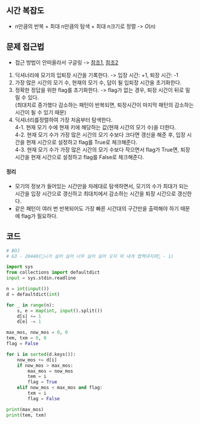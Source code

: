 ## 시간 복잡도
- n만큼의 반복 + 최대 n만큼의 탐색 + 최대 n크기로 정렬 -> $O(n)$

## 문제 접근법

- 접근 방법이 안떠올라서 구글링 -> [참조1](https://hi-guten-tag.tistory.com/354), [참조2](https://dalseoin.tistory.com/entry/%EB%B0%B1%EC%A4%8020440-%EB%8B%88%EA%B0%80-%EC%8B%AB%EC%96%B4-2)


1. 딕셔너리에 모기의 입퇴장 시간을 기록한다. -> 입장 시간: +1, 퇴장 시간: -1
2. 가장 많은 시간의 모기 수, 현재의 모기 수, 답이 될 입퇴장 시간을 초기화한다.
3. 정확한 정답을 위한 flag를 초기화한다. -> flag가 없는 경우, 퇴장 시간이 뒤로 밀릴 수 있다.   
(최대치로 증가했다 감소하는 패턴이 반복되면, 퇴장시간이 마지막 패턴의 감소하는 시간이 될 수 있기 때문)
4. 딕셔너리를정렬하여 가장 처음부터 탐색한다.  
    4-1. 현재 모기 수에 현재 키에 해당하는 값(현재 시간의 모기 수)을 더한다.  
    4-2. 현재 모기 수가 가장 많은 시간의 모기 수보다 크다면 갱신을 해준 후, 입장 시간을 현재 시간으로 설정하고 flag를 True로 체크해준다.  
    4-3. 현재 모기 수가 가장 많은 시간의 모기 수보다 작으면서 flag가 True면, 퇴장 시간을 현재 시간으로 설정하고 flag를 False로 체크해준다.

#### 정리
- 모기의 정보가 들어있는 시간만을 차례대로 탐색하면서, 모기의 수가 최대가 되는 시간을 입장 시간으로 갱신하고 최대치에서 감소하는 시간을 퇴장 시간으로 갱신한다.   
- 같은 패턴이 여러 번 반복되어도 가장 빠른 시간대의 구간만을 출력해야 하기 때문에 flag가 필요하다.


## 코드

```python
# BOJ
# G3 - 20440(🎵니가 싫어 싫어 너무 싫어 싫어 오지 마 내게 찝쩍대지마🎵 - 1)

import sys
from collections import defaultdict
input = sys.stdin.readline

n = int(input())
d = defaultdict(int)

for _ in range(n):
    s, e = map(int, input().split())
    d[s] += 1
    d[e] -= 1

max_mos, now_mos = 0, 0
tem, txm = 0, 0
flag = False

for i in sorted(d.keys()):
    now_mos += d[i]
    if now_mos > max_mos:
        max_mos = now_mos
        tem = i
        flag = True
    elif now_mos < max_mos and flag:
        txm = i
        flag = False

print(max_mos)
print(tem, txm)
```